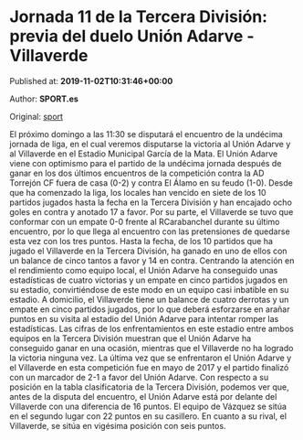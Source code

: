 
# Jornada 11 de la Tercera División: previa del duelo Unión Adarve - Villaverde

Published at: **2019-11-02T10:31:46+00:00**

Author: **SPORT.es**

Original: [sport](https://www.sport.es/es/noticias/tercera-division/jornada-11-de-la-tercera-division-previa-del-duelo-union-adarve---villaverde-7711218)

El próximo domingo a las 11:30 se disputará el encuentro de la undécima jornada de liga, en el cual veremos disputarse la victoria al Unión Adarve y al Villaverde en el Estadio Municipal García de la Mata.
El Unión Adarve viene con optimismo para el partido de la undécima jornada después de ganar en los dos últimos encuentros de la competición contra la AD Torrejón CF fuera de casa (0-2) y contra El Álamo en su feudo (1-0). Desde que ha comenzado la liga, los locales han vencido en siete de los 10 partidos jugados hasta la fecha en la Tercera División y han encajado ocho goles en contra y anotado 17 a favor.
Por su parte, el Villaverde se tuvo que conformar con un empate 0-0 frente al RCarabanchel durante su último encuentro, por lo que llega al encuentro con las pretensiones de quedarse esta vez con los tres puntos. Hasta la fecha, de los 10 partidos que ha jugado el Villaverde en la Tercera División, ha ganado en uno de ellos con un balance de cinco tantos a favor y 14 en contra.
Centrando la atención en el rendimiento como equipo local, el Unión Adarve ha conseguido unas estadísticas de cuatro victorias y un empate en cinco partidos jugados en su estadio, convirtiéndose de este modo en un equipo casi inbatible en su estadio. A domicilio, el Villaverde tiene un balance de cuatro derrotas y un empate en cinco partidos jugados, por lo que deberá esforzarse en arañar puntos en su visita al estadio del Unión Adarve para intentar romper las estadísticas.
Las cifras de los enfrentamientos en este estadio entre ambos equipos en la Tercera División muestran que el Unión Adarve ha conseguido ganar en una ocasión, mientras que el Villaverde no ha logrado la victoria ninguna vez. La última vez que se enfrentaron el Unión Adarve y el Villaverde en esta competición fue en mayo de 2017 y el partido finalizó con un marcador de 2-1 a favor del Unión Adarve.
Con respecto a su posición en la tabla clasificatoria de la Tercera División, podemos ver que, antes de la disputa del encuentro, el Unión Adarve está por delante del Villaverde con una diferencia de 16 puntos. El equipo de Vázquez se sitúa en el segundo lugar con 22 puntos en su casillero. En cuanto a su rival, el Villaverde, se sitúa en vigésima posición con seis puntos.
